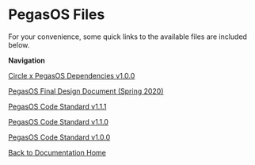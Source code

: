 # PegasOS Files

For your convenience, some quick links to the available files are included below.

**Navigation**

[Circle x PegasOS Dependencies v1.0.0](Circle_PegasOS_Dependencies_v1.0.0.pdf)

[PegasOS Final Design Document (Spring 2020)](PegasOS_FinalDesignDoc.pdf)

[PegasOS Code Standard v1.1.1](CodeStandard_PegasOSv1_1_1.pdf)

[PegasOS Code Standard v1.1.0](CodeStandard_PegasOSv1_1_0.pdf)

[PegasOS Code Standard v1.0.0](CodeStandard_PegasOSv1_0_0.pdf)

[Back to Documentation Home](../README.md)